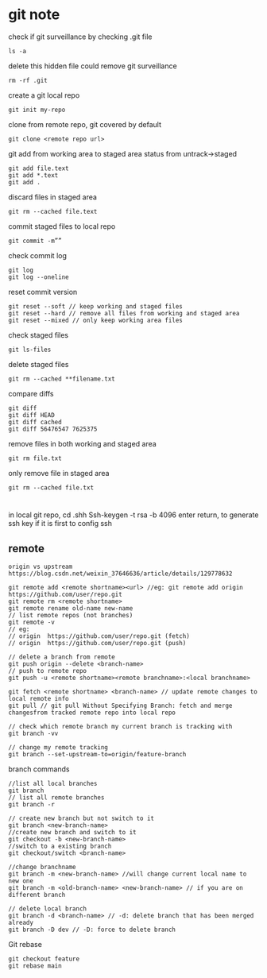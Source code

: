 # git note

check if git surveillance by checking .git file
```git
ls -a
```
delete this hidden file could remove git surveillance
```git
rm -rf .git
```
create a git local repo
```git
git init my-repo
```
clone from remote repo, git covered by default
```git
git clone <remote repo url>
```
git add from working area to staged area
status from untrack->staged
```git
git add file.text 
git add *.text
git add .
```
discard files in staged area
```git
git rm --cached file.text
```
commit staged files to local repo
```git
git commit -m”” 
```
check commit log
```git
git log
git log --oneline
```
reset commit version
```git
git reset --soft // keep working and staged files
git reset --hard // remove all files from working and staged area
git reset --mixed // only keep working area files
```
check staged files
```git
git ls-files
```
delete staged files
```git
git rm --cached **filename.txt
```
compare diffs
```git
git diff
git diff HEAD
git diff cached
git diff 56476547 7625375
```
remove files in both working and staged area
```git
git rm file.txt
```
only remove file in staged area
```git
git rm --cached file.txt
```
#
in local git repo,  cd .shh
Ssh-keygen -t rsa -b 4096
enter return, to generate ssh key if it is first to config ssh



## remote

```git
origin vs upstream
https://blog.csdn.net/weixin_37646636/article/details/129778632

git remote add <remote shortname><url> //eg: git remote add origin https://github.com/user/repo.git
git remote rm <remote shortname>
git remote rename old-name new-name
// list remote repos (not branches)
git remote -v
// eg:
// origin  https://github.com/user/repo.git (fetch)
// origin  https://github.com/user/repo.git (push)

// delete a branch from remote
git push origin --delete <branch-name>
// push to remote repo
git push -u <remote shortname><remote branchname>:<local branchname>

git fetch <remote shortname> <branch-name> // update remote changes to local remote info
git pull // git pull Without Specifying Branch: fetch and merge changesfrom tracked remote repo into local repo

// check which remote branch my current branch is tracking with
git branch -vv

// change my remote tracking
git branch --set-upstream-to=origin/feature-branch
```

branch commands
```git
//list all local branches
git branch
// list all remote branches
git branch -r

// create new branch but not switch to it
git branch <new-branch-name>
//create new branch and switch to it
git checkout -b <new-branch-name>
//switch to a existing branch
git checkout/switch <branch-name>

//change branchname
git branch -m <new-branch-name> //will change current local name to new one
git branch -m <old-branch-name> <new-branch-name> // if you are on different branch

// delete local branch
git branch -d <branch-name> // -d: delete branch that has been merged already
git branch -D dev // -D: force to delete branch

```
Git rebase
```git
git checkout feature
git rebase main
```
